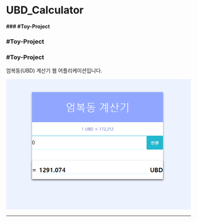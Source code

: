 # UBD_Calculator

**### #Toy-Project**

### #Toy-Project

### **#Toy-Project**

엄복동(UBD) 계산기 웹 어플리케이션입니다.


![img](./ubd계산기.png)

***


